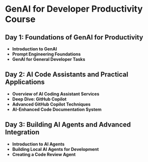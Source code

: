 
# GenAI for Developer Productivity Course


## Day 1: Foundations of GenAI for Productivity

- **Introduction to GenAI**
- **Prompt Engineering Foundations**
- **GenAI for General Developer Tasks**

## Day 2: AI Code Assistants and Practical Applications


- **Overview of AI Coding Assistant Services**
- **Deep Dive: GitHub Copilot**
- **Advanced GitHub Copilot Techniques**
- **AI-Enhanced Code Documentation System**


## Day 3: Building AI Agents and Advanced Integration
- **Introduction to AI Agents**
- **Building Local AI Agents for Development**
- **Creating a Code Review Agent**